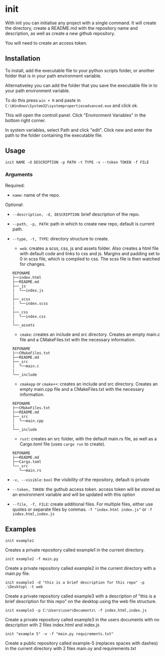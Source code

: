 # init
With init you can initialise any project with a single command. It will create the directory, create a README.md with the repository name and description, as well as create a new github repository.

You will need to create an access token.

## Installation
To install, add the executable file to your python scripts folder, or another folder that is in your path environment variable.

Alternativeley you can add the folder that you save the executable file in to your path environment variable.

To do this press `win + R` and paste in `C:\Windows\System32\systempropertiesadvanced.exe` and click ok.

This will open the controll panel. Click "Environment Variables" in the bottom right corner.

In system variables, select Path and click "edit". Click new and enter the path to the folder containing the executable file.

## Usage
```
init NAME -d DESCRIPTION -p PATH -t TYPE -v --token TOKEN -f FILE
```

### Arguments
Required:
- `name`: name of the repo.

Optional:
- `--description, -d, DESCRIPTION`: brief description of the repo.
- `--path, -p, PATH`: path in which to create new repo, default is current path.
-  `--type, -t, TYPE`: directory structure to create.

    - `web`: creates a scss, css, js and assets folder. Also creates a html file with default code and links to css and js. Margins and padding set to 0 in scss file, which is compiled to css. The scss file is then watched for changes.
    ```
    REPONAME
    ├──index.html
    ├──README.md
    ├──_js
    |  └──index.js
    |
    ├──_scss
    |  └──index.scss
    |
    ├──_css
    |  └──index.css
    |
    └──_assets
    ```
    - `cmake`: creates an include and src directory. Creates an empty main.c file and a CMakeFiles.txt with the necessary information.
    ```
    REPONAME
    ├──CMakeFiles.txt
    ├──README.md
    ├──_src
    |  └──main.c
    |
    └──_include
    ```

    - `cmakepp` or `cmake++`: creates an include and src directory. Creates an empty main.cpp file and a CMakeFiles.txt with the necessary information.
    ```
    REPONAME
    ├──CMakeFiles.txt
    ├──README.md
    ├──_src
    |  └──main.cpp
    |
    └──_include
    ```

    - `rust`: creates an src folder, with the default main.rs file, as well as a Cargo.toml file (uses `cargo run` to create).
    ```
    REPONAME
    ├──README.md
    ├──Cargo.toml
    └──_src
       └──main.rs
    ```

-  `-v, --visible`: `bool` the visibility of the repository, default is private
-  `--token, TOKEN`: the guthub access token. access token will be stored as an environment variable and will be updated with this option
- `--file, -f, FILE`: create additional files. For multiple files, either use quotes or separate files by commas. `-f "index.html index.js"` or `-f index.html,index.js`

## Examples
```
init example1
```
Creates a private repository called example1 in the current directory.
```
init example2 -f main.py
```
Create a private repository called example2 in the current directory with a main.py file.
```
init example3 -d "this is a brief description for this repo" -p .\Desktop\ -t web
```
Create a private repository called example3 with a description of "this is a brief description for this repo" on the desktop using the web file structure.
```
init example3 -p C:\Users\user\Documents\ -f index.html,index.js
```
Create a private repository called example3 in the users documents with no description with 2 files index.html and index.js
```
init "example 5" -v -f "main.py requirements.txt"
```
Create a public repository called example-5 (replaces spaces with dashes) in the current directory with 2 files main.oy and requirements.txt
